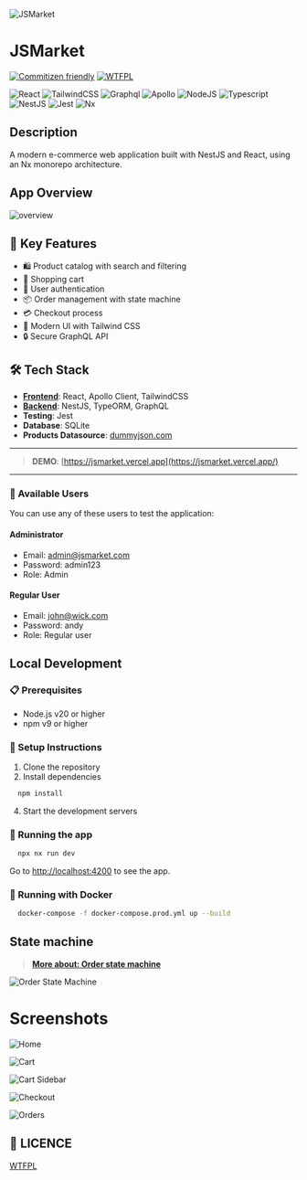 ![JSMarket](./apps/web/public/logo.png)

# JSMarket

[![Commitizen friendly](https://img.shields.io/badge/commitizen-friendly-brightgreen.svg)](http://commitizen.github.io/cz-cli/)
[![WTFPL](https://img.shields.io/badge/license-WTFPL-brightgreen.svg)](http://www.wtfpl.net/about/)

![React](https://img.shields.io/badge/-React-20232a?logo=react&style=for-the-badge)
![TailwindCSS](https://img.shields.io/badge/-TailwindCSS-38B2AC?logo=tailwind-css&style=for-the-badge)
![Graphql](https://img.shields.io/badge/-Graphql-df0397?logo=graphql&style=for-the-badge)
![Apollo](https://img.shields.io/badge/-Apollo-1572B6?logo=apollo&style=for-the-badge)
![NodeJS](https://img.shields.io/badge/-Node.js-20232a?logo=node.js&style=for-the-badge)
![Typescript](https://img.shields.io/badge/-Typescript-1572B6?logo=typescript&style=for-the-badge)
![NestJS](https://img.shields.io/badge/-NestJS-ea2845?logo=nestjs&style=for-the-badge)
![Jest](https://img.shields.io/badge/-Jest-C21325?logo=jest&style=for-the-badge)
![Nx](https://img.shields.io/badge/-Nx-000000?logo=nx&style=for-the-badge)

## Description
A modern e-commerce web application built with NestJS and React, using an Nx monorepo architecture.

## App Overview
![overview](https://github.com/user-attachments/assets/609a3b6d-8e5c-41bf-897c-faed14a044e3)


## 🚀 Key Features
- 🛍️ Product catalog with search and filtering
- 🛒 Shopping cart
- 👤 User authentication
- 📦 Order management with state machine
- 💳 Checkout process
- 🎨 Modern UI with Tailwind CSS
- 🔒 Secure GraphQL API
  
## 🛠️ Tech Stack
- **[Frontend](./apps/web)**: React, Apollo Client, TailwindCSS
- **[Backend](./apps/api)**: NestJS, TypeORM, GraphQL
- **Testing**: Jest
- **Database**: SQLite
- **Products Datasource**: [dummyjson.com](https://dummyjson.com/)
  
______
> **DEMO**: [https://jsmarket.vercel.app](https://jsmarket.vercel.app/)
______
### 👥 Available Users

You can use any of these users to test the application:

#### Administrator
- Email: admin@jsmarket.com
- Password: admin123
- Role: Admin

#### Regular User
- Email: john@wick.com
- Password: andy
- Role: Regular user


## Local Development

### 📋 Prerequisites
- Node.js v20 or higher
- npm v9 or higher

### 🔧 Setup Instructions

1. Clone the repository
2. Install dependencies
```bash
  npm install
```
4. Start the development servers

### 🚀 Running the app

```bash
  npx nx run dev
```

Go to [http://localhost:4200](http://localhost:4200) to see the app.

### 🐳 Running with Docker

```bash
  docker-compose -f docker-compose.prod.yml up --build
```


## State machine

>**[More about: Order state machine](./libs/state-machines/src/lib/order/order-machine.ts)**

![Order State Machine](./apps/web/public/state.png)

# Screenshots

![Home](./apps/web/public/screenshot1.png)

![Cart](./apps/web/public/screenshot2.png)

![Cart Sidebar](./apps/web/public/screenshot5.png)

![Checkout](./apps/web/public/screenshot3.png)

![Orders](./apps/web/public/screenshot4.png)

## 👻 LICENCE

[WTFPL](http://www.wtfpl.net/about/)




